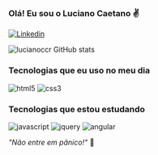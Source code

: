 
### Olá! Eu sou o Luciano Caetano ✌️

[![Linkedin](https://img.shields.io/badge/LinkedIn-0077B5?style=for-the-badge&logo=linkedin&logoColor=white
)](https://www.linkedin.com/in/luciano-caetano-carneiro/)

![lucianoccr GitHub stats](https://github-readme-stats.vercel.app/api?username=lucianoccr&show_icons=true&theme=react)

### Tecnologias que eu uso no meu dia

<div style="display: inline">
    <img alt="html5" src="https://img.shields.io/badge/HTML5-E34F26?style=for-the-badge&logo=html5&logoColor=white
" />
    <img alt="css3" src="https://img.shields.io/badge/CSS3-1572B6?style=for-the-badge&logo=css3&logoColor=white
" />
</div><br/>

### Tecnologias que estou estudando

<div style="display: inline">
    <img alt="javascript" src="https://img.shields.io/badge/JavaScript-F7DF1E?style=for-the-badge&logo=javascript&logoColor=black
" />
<img alt="jquery" src="https://img.shields.io/badge/jQuery-0769AD?style=for-the-badge&logo=jquery&logoColor=white
" />
<img alt="angular" src="https://img.shields.io/badge/Angular-DD0031?style=for-the-badge&logo=angular&logoColor=white
" />
</div><br/>

<i>"Não entre em pânico!"</i> 🎒
<br/>
<br/>
